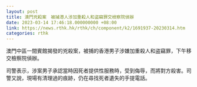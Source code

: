 ```yaml
---
layout: post
title: 澳門兇殺案　被捕港人涉加重殺人和盗竊罪交檢察院偵辦
date: 2023-03-14 17:46:18.000000000 +08:00
link: https://news.rthk.hk/rthk/ch/component/k2/1691937-20230314.htm
categories: rthk
---
```


澳門中區一間賓館揭發的兇殺案，被捕的香港男子涉嫌加重殺人和盗竊罪，下午移交檢察院偵辦。

司警表示，涉案男子承認當時因死者提供性服務時，受到侮辱，而將對方殺害。司警又說，現場有清理過的痕跡，仍在尋找死者遺失的手提電話。
